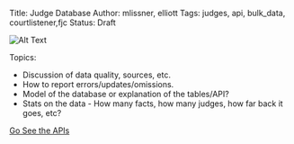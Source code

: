 Title: Judge Database
Author: mlissner, elliott
Tags: judges, api, bulk_data, courtlistener,fjc
Status: Draft


![Alt Text]({filename}/images/han.jpg)

Topics:
 - Discussion of data quality, sources, etc.
 - How to report errors/updates/omissions.
 - Model of the database or explanation of the tables/API?
 - Stats on the data - How many facts, how many judges, how far back it goes, etc?

<a href="blah" class="btn btn-primary btn-lg">Go See the APIs</a>

